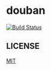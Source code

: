 # douban

[![Build Status](https://travis-ci.org/bcho/douban.svg)](https://travis-ci.org/bcho/douban)

## LICENSE

[MIT](https://hbc.mit-license.org)
